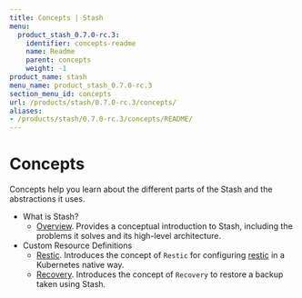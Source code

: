 ```yaml
---
title: Concepts | Stash
menu:
  product_stash_0.7.0-rc.3:
    identifier: concepts-readme
    name: Readme
    parent: concepts
    weight: -1
product_name: stash
menu_name: product_stash_0.7.0-rc.3
section_menu_id: concepts
url: /products/stash/0.7.0-rc.3/concepts/
aliases:
- /products/stash/0.7.0-rc.3/concepts/README/
---
```


# Concepts

Concepts help you learn about the different parts of the Stash and the abstractions it uses.

- What is Stash?
  - [Overview](/products/stash/0.7.0-rc.3/concepts/what-is-stash/overview). Provides a conceptual introduction to Stash, including the problems it solves and its high-level architecture.
- Custom Resource Definitions
  - [Restic](/products/stash/0.7.0-rc.3/concepts/crds/restic). Introduces the concept of `Restic` for configuring [restic](https://restic.net) in a Kubernetes native way.
  - [Recovery](/products/stash/0.7.0-rc.3/concepts/crds/recovery). Introduces the concept of `Recovery` to restore a backup taken using Stash.
